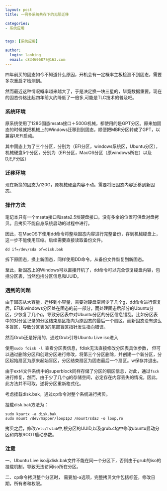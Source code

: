 ```yaml
---
layout: post
title: 一例多系统共存下的无陨迁移

categories:
- 系统应用


tags: [系统应用]

author:
  login: lanbing
  email: c834606877@163.com
---
```










四年前买的固态如今不知道什么原因，开机会有一定概率主板检测不到固态，需要多次重启才检测到。

然而最近这种情况概率越来越大了，于是决定换一块三星的，毕竟数据重要。现在的固态价格比起四年前大约降低了一倍多,可能是TLC技术的普及吧。



### 系统环境

原系统使用了128G固态msata接口＋500G机械，都使用的是GPT分区。原来加固态的时候就把机械上的Windows迁移到到固态，顺便把MBR分区转成了GPT，以兼容UEFI启动。

其中固态上为了三个分区，分别为（EFI分区，windows系统区，Ubuntu分区），机械硬盘5个分区，分别为（EFI分区，MacOS分区（原windows所在）以及D,E,F分区）

### 迁移环境

现在新换的固态为120G，原机械硬盘内容不动。需要将旧固态内容迁移到新固态。

<!--more-->

### 操作方法

笔记本只有一个msata接口和sata2.5坟硬盘接口。没有多余的位置可供盘对盘拷贝。且拷贝不能自身系统启动的过程中进行。

因此，在MacOS下使用dd命令将整块固态内容进行完整备份，存到机械硬盘上，这一步不能使用压缩。后续需要直接读取备份文件。

```
dd if=/dev/sda of=disk.bak
```



拆下原固态，换上新固态，同样使用DD命令，从备份文件恢复到新固态。

至此，新固态上的Windows可以直接开机了，dd命令可以完全恢复硬盘内容，包括分区表，当然包括分区信息和UUID。

### 遇到的问题

由于固态从大容量，迁移到小容量，需要对硬盘空间少了几个g，dd命令进行恢复后，EFI和windows分区处在固态的前一部分，而处理固态后部分的Ubuntu分区，少恢复了几个g，导致分区表中对Ubuntu分区的分区信息错乱，比如分区表中的对分区记录的分区结束扇区指向为原固态的最后一个扇区，而新固态没有这么多盲区，导致分区表3的尾部盲区指针发生指向错误。



然而Grub还是好用的，通过Grub引导Ubuntu Live iso进入

使用`sudo fdisk -l `查看分区表信息，fdisk无法直接修改分区表具体参数， 但可以通过删除分区和创建分区进行修改，将第三个分区删除，并创建一个新分区，分区起始扇区为原来起始盲区，分区结束扇区为固态最后一个扇区。w保存并退出。

由于ext4文件系统中的superblock同样存储了分区的扇区信息，对此，通过`fsck`进行修复，然而，由于少了几个g的存储空间，必定存在内容丢失的情况。因此，此方法并不可取，遂将分区重新格式化。



考虑挂载disk.bak，通过cp命令对整个系统进行拷贝。

挂载disk.bak方法为：

```
sudo kpartx -a disk.bak
sudo mount /dev/mapper/loop1p3 /mount/sda3 -o loop,ro
```



拷贝之后，修改`/etc/fstab`中,根分区的UUID,以及grub.cfg中修改ubuntu启动分区和内核ROOT启动参数。



### 注意

一、Ubuntu Live iso与disk.bak文件不能在同一个分区下，否则由于grub的iso的挂载机制，导致无法访问iso所在分区。

二、cp命令拷贝整个分区时， 需要加-a选项，完整拷贝文件包括标签，修改日期，所有者和权限。